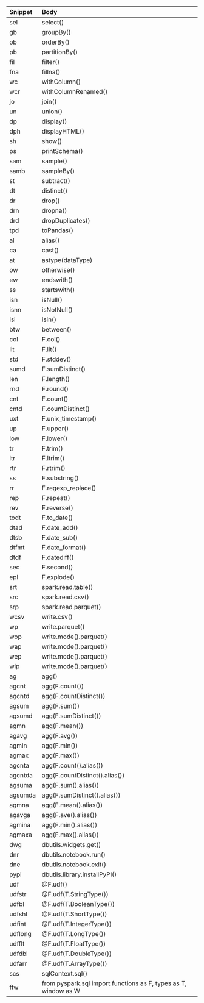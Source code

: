 | Snippet | Body                                                            |
| :------ | :-------------------------------------------------------------- |
| sel     | select()                                                        |
| gb      | groupBy()                                                       |
| ob      | orderBy()                                                       |
| pb      | partitionBy()                                                   |
| fil     | filter()                                                        |
| fna     | fillna()                                                        |
| wc      | withColumn()                                                    |
| wcr     | withColumnRenamed()                                             |
| jo      | join()                                                          |
| un      | union()                                                         |
| dp      | display()                                                       |
| dph     | displayHTML()                                                   |
| sh      | show()                                                          |
| ps      | printSchema()                                                   |
| sam     | sample()                                                        |
| samb    | sampleBy()                                                      |
| st      | subtract()                                                      |
| dt      | distinct()                                                      |
| dr      | drop()                                                          |
| drn     | dropna()                                                        |
| drd     | dropDuplicates()                                                |
| tpd     | toPandas()                                                      |
| al      | alias()                                                         |
| ca      | cast()                                                          |
| at      | astype(dataType)                                                |
| ow      | otherwise()                                                     |
| ew      | endswith()                                                      |
| ss      | startswith()                                                    |
| isn     | isNull()                                                        |
| isnn    | isNotNull()                                                     |
| isi     | isin()                                                          |
| btw     | between()                                                       |
| col     | F.col()                                                         |
| lit     | F.lit()                                                         |
| std     | F.stddev()                                                      |
| sumd    | F.sumDistinct()                                                 |
| len     | F.length()                                                      |
| rnd     | F.round()                                                       |
| cnt     | F.count()                                                       |
| cntd    | F.countDistinct()                                               |
| uxt     | F.unix_timestamp()                                              |
| up      | F.upper()                                                       |
| low     | F.lower()                                                       |
| tr      | F.trim()                                                        |
| ltr     | F.ltrim()                                                       |
| rtr     | F.rtrim()                                                       |
| ss      | F.substring()                                                   |
| rr      | F.regexp_replace()                                              |
| rep     | F.repeat()                                                      |
| rev     | F.reverse()                                                     |
| todt    | F.to_date()                                                     |
| dtad    | F.date_add()                                                    |
| dtsb    | F.date_sub()                                                    |
| dtfmt   | F.date_format()                                                 |
| dtdf    | F.datediff()                                                    |
| sec     | F.second()                                                      |
| epl     | F.explode()                                                     |
| srt     | spark.read.table()                                              |
| src     | spark.read.csv()                                                |
| srp     | spark.read.parquet()                                            |
| wcsv    | write.csv()                                                     |
| wp      | write.parquet()                                                 |
| wop     | write.mode().parquet()                                          |
| wap     | write.mode().parquet()                                          |
| wep     | write.mode().parquet()                                          |
| wip     | write.mode().parquet()                                          |
| ag      | agg()                                                           |
| agcnt   | agg(F.count())                                                  |
| agcntd  | agg(F.countDistinct())                                          |
| agsum   | agg(F.sum())                                                    |
| agsumd  | agg(F.sumDistinct())                                            |
| agmn    | agg(F.mean())                                                   |
| agavg   | agg(F.avg())                                                    |
| agmin   | agg(F.min())                                                    |
| agmax   | agg(F.max())                                                    |
| agcnta  | agg(F.count().alias())                                          |
| agcntda | agg(F.countDistinct().alias())                                  |
| agsuma  | agg(F.sum().alias())                                            |
| agsumda | agg(F.sumDistinct().alias())                                    |
| agmna   | agg(F.mean().alias())                                           |
| agavga  | agg(F.ave().alias())                                            |
| agmina  | agg(F.min().alias())                                            |
| agmaxa  | agg(F.max().alias())                                            |
| dwg     | dbutils.widgets.get()                                           |
| dnr     | dbutils.notebook.run()                                          |
| dne     | dbutils.notebook.exit()                                         |
| pypi    | dbutils.library.installPyPI()                                   |
| udf     | @F.udf()                                                        |
| udfstr  | @F.udf(T.StringType())                                          |
| udfbl   | @F.udf(T.BooleanType())                                         |
| udfsht  | @F.udf(T.ShortType())                                           |
| udfint  | @F.udf(T.IntegerType())                                         |
| udflong | @F.udf(T.LongType())                                            |
| udfflt  | @F.udf(T.FloatType())                                           |
| udfdbl  | @F.udf(T.DoubleType())                                          |
| udfarr  | @F.udf(T.ArrayType())                                           |
| scs     | sqlContext.sql()                                                |
| ftw     | from pyspark.sql import functions as F, types as T, window as W |

